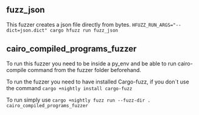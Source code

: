 ## fuzz_json
This fuzzer creates a json file directly from bytes.
`HFUZZ_RUN_ARGS="--dict=json.dict" cargo hfuzz run fuzz_json`

## cairo_compiled_programs_fuzzer
To run this fuzzer you need to be inside a py_env and be able to run cairo-compile command from the fuzzer folder beforehand.

To run the fuzzer you need to have installed Cargo-fuzz, if you don´t use the command `cargo +nightly install cargo-fuzz`

To run simply use `cargo +nightly fuzz run --fuzz-dir . cairo_compiled_programs_fuzzer`
